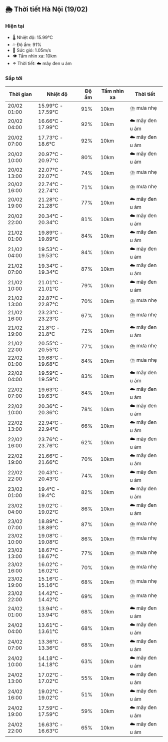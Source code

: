 ## 🌦️ Thời tiết Hà Nội (19/02)

### Hiện tại

- 🌡️ Nhiệt độ: 15.99℃
- 💦 Độ ẩm: 91%
- 💨 Sức gió: 1.05m/s
- 👁️ Tầm nhìn xa: 10km
- ☂️ Thời tiết: ☁️ mây đen u ám

### Sắp tới

| Thời gian | Nhiệt độ | Độ ẩm | Tầm nhìn xa | Thời tiết |
| --- | --- | --- | --- | --- |
| 20/02 01:00 | 15.99℃ - 17.59℃ | 91% | 10km | ⛈️ mưa nhẹ |
| 20/02 04:00 | 16.66℃ - 17.99℃ | 92% | 10km | ☁️ mây đen u ám |
| 20/02 07:00 | 17.73℃ - 18.6℃ | 92% | 10km | ☁️ mây đen u ám |
| 20/02 10:00 | 20.97℃ - 20.97℃ | 80% | 10km | ☁️ mây đen u ám |
| 20/02 13:00 | 22.07℃ - 22.07℃ | 74% | 10km | ⛈️ mưa nhẹ |
| 20/02 16:00 | 22.74℃ - 22.74℃ | 71% | 10km | ⛈️ mưa nhẹ |
| 20/02 19:00 | 21.28℃ - 21.28℃ | 77% | 10km | ☁️ mây đen u ám |
| 20/02 22:00 | 20.34℃ - 20.34℃ | 81% | 10km | ☁️ mây đen u ám |
| 21/02 01:00 | 19.89℃ - 19.89℃ | 84% | 10km | ☁️ mây đen u ám |
| 21/02 04:00 | 19.53℃ - 19.53℃ | 84% | 10km | ☁️ mây đen u ám |
| 21/02 07:00 | 19.34℃ - 19.34℃ | 87% | 10km | ☁️ mây đen u ám |
| 21/02 10:00 | 21.01℃ - 21.01℃ | 79% | 10km | ☁️ mây đen u ám |
| 21/02 13:00 | 22.87℃ - 22.87℃ | 70% | 10km | ⛈️ mưa nhẹ |
| 21/02 16:00 | 23.23℃ - 23.23℃ | 67% | 10km | ⛈️ mưa nhẹ |
| 21/02 19:00 | 21.8℃ - 21.8℃ | 72% | 10km | ☁️ mây đen u ám |
| 21/02 22:00 | 20.55℃ - 20.55℃ | 77% | 10km | ⛈️ mưa nhẹ |
| 22/02 01:00 | 19.68℃ - 19.68℃ | 84% | 10km | ⛈️ mưa nhẹ |
| 22/02 04:00 | 19.59℃ - 19.59℃ | 83% | 10km | ☁️ mây đen u ám |
| 22/02 07:00 | 19.63℃ - 19.63℃ | 84% | 10km | ☁️ mây đen u ám |
| 22/02 10:00 | 20.36℃ - 20.36℃ | 78% | 10km | ☁️ mây đen u ám |
| 22/02 13:00 | 22.94℃ - 22.94℃ | 66% | 10km | ☁️ mây đen u ám |
| 22/02 16:00 | 23.76℃ - 23.76℃ | 62% | 10km | ☁️ mây đen u ám |
| 22/02 19:00 | 21.66℃ - 21.66℃ | 70% | 10km | ☁️ mây đen u ám |
| 22/02 22:00 | 20.43℃ - 20.43℃ | 74% | 10km | ☁️ mây đen u ám |
| 23/02 01:00 | 19.4℃ - 19.4℃ | 82% | 10km | ☁️ mây đen u ám |
| 23/02 04:00 | 19.02℃ - 19.02℃ | 86% | 10km | ☁️ mây đen u ám |
| 23/02 07:00 | 18.89℃ - 18.89℃ | 87% | 10km | ⛈️ mưa nhẹ |
| 23/02 10:00 | 19.08℃ - 19.08℃ | 86% | 10km | ⛈️ mưa nhẹ |
| 23/02 13:00 | 18.67℃ - 18.67℃ | 77% | 10km | ⛈️ mưa nhẹ |
| 23/02 16:00 | 16.02℃ - 16.02℃ | 70% | 10km | ⛈️ mưa nhẹ |
| 23/02 19:00 | 15.16℃ - 15.16℃ | 68% | 10km | ⛈️ mưa nhẹ |
| 23/02 22:00 | 14.42℃ - 14.42℃ | 69% | 10km | ⛈️ mưa nhẹ |
| 24/02 01:00 | 13.94℃ - 13.94℃ | 68% | 10km | ☁️ mây đen u ám |
| 24/02 04:00 | 13.61℃ - 13.61℃ | 68% | 10km | ☁️ mây đen u ám |
| 24/02 07:00 | 13.36℃ - 13.36℃ | 68% | 10km | ☁️ mây đen u ám |
| 24/02 10:00 | 14.18℃ - 14.18℃ | 63% | 10km | ☁️ mây đen u ám |
| 24/02 13:00 | 17.02℃ - 17.02℃ | 55% | 10km | ☁️ mây đen u ám |
| 24/02 16:00 | 19.02℃ - 19.02℃ | 51% | 10km | ☁️ mây đen u ám |
| 24/02 19:00 | 17.59℃ - 17.59℃ | 59% | 10km | ☁️ mây đen u ám |
| 24/02 22:00 | 16.63℃ - 16.63℃ | 65% | 10km | ☁️ mây đen u ám |
